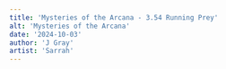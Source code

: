 ```yaml
---
title: 'Mysteries of the Arcana - 3.54 Running Prey'
alt: 'Mysteries of the Arcana'
date: '2024-10-03'
author: 'J Gray'
artist: 'Sarrah'
---
```


